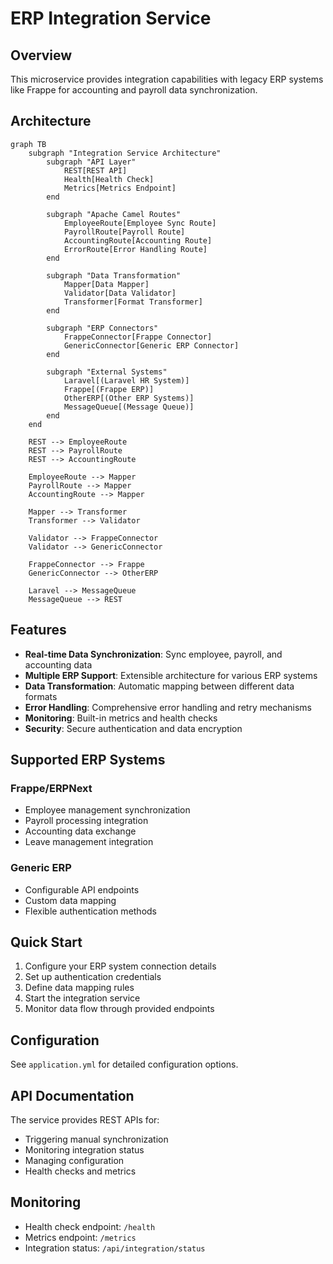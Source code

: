 # ERP Integration Service

## Overview

This microservice provides integration capabilities with legacy ERP systems like Frappe for accounting and payroll data synchronization.

## Architecture

```mermaid
graph TB
    subgraph "Integration Service Architecture"
        subgraph "API Layer"
            REST[REST API]
            Health[Health Check]
            Metrics[Metrics Endpoint]
        end
        
        subgraph "Apache Camel Routes"
            EmployeeRoute[Employee Sync Route]
            PayrollRoute[Payroll Route]
            AccountingRoute[Accounting Route]
            ErrorRoute[Error Handling Route]
        end
        
        subgraph "Data Transformation"
            Mapper[Data Mapper]
            Validator[Data Validator]
            Transformer[Format Transformer]
        end
        
        subgraph "ERP Connectors"
            FrappeConnector[Frappe Connector]
            GenericConnector[Generic ERP Connector]
        end
        
        subgraph "External Systems"
            Laravel[(Laravel HR System)]
            Frappe[(Frappe ERP)]
            OtherERP[(Other ERP Systems)]
            MessageQueue[(Message Queue)]
        end
    end
    
    REST --> EmployeeRoute
    REST --> PayrollRoute
    REST --> AccountingRoute
    
    EmployeeRoute --> Mapper
    PayrollRoute --> Mapper
    AccountingRoute --> Mapper
    
    Mapper --> Transformer
    Transformer --> Validator
    
    Validator --> FrappeConnector
    Validator --> GenericConnector
    
    FrappeConnector --> Frappe
    GenericConnector --> OtherERP
    
    Laravel --> MessageQueue
    MessageQueue --> REST
```

## Features

- **Real-time Data Synchronization**: Sync employee, payroll, and accounting data
- **Multiple ERP Support**: Extensible architecture for various ERP systems
- **Data Transformation**: Automatic mapping between different data formats
- **Error Handling**: Comprehensive error handling and retry mechanisms
- **Monitoring**: Built-in metrics and health checks
- **Security**: Secure authentication and data encryption

## Supported ERP Systems

### Frappe/ERPNext
- Employee management synchronization
- Payroll processing integration
- Accounting data exchange
- Leave management integration

### Generic ERP
- Configurable API endpoints
- Custom data mapping
- Flexible authentication methods

## Quick Start

1. Configure your ERP system connection details
2. Set up authentication credentials
3. Define data mapping rules
4. Start the integration service
5. Monitor data flow through provided endpoints

## Configuration

See `application.yml` for detailed configuration options.

## API Documentation

The service provides REST APIs for:
- Triggering manual synchronization
- Monitoring integration status
- Managing configuration
- Health checks and metrics

## Monitoring

- Health check endpoint: `/health`
- Metrics endpoint: `/metrics`
- Integration status: `/api/integration/status`